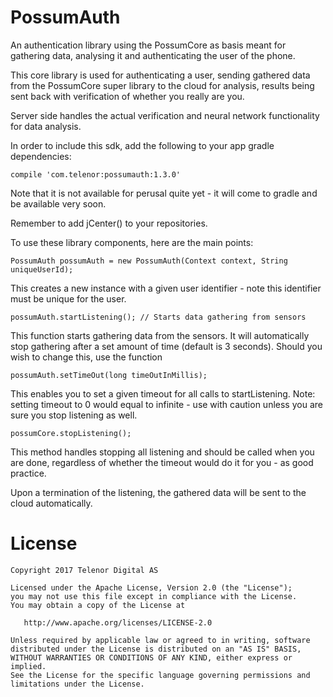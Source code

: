 # PossumAuth

An authentication library using the PossumCore as basis meant for gathering data, analysing it and 
authenticating the user of the phone.

This core library is used for authenticating a user, sending gathered data from the PossumCore 
super library to the cloud for analysis, results being sent back with verification of whether you 
really are you.

Server side handles the actual verification and neural network functionality for data analysis.

In order to include this sdk, add the following to your app gradle dependencies:

    compile 'com.telenor:possumauth:1.3.0'

Note that it is not available for perusal quite yet - it will come to gradle and be available
very soon.

Remember to add jCenter() to your repositories.

To use these library components, here are the main points:

    PossumAuth possumAuth = new PossumAuth(Context context, String uniqueUserId);

This creates a new instance with a given user identifier - note this identifier must be unique for the user.

    possumAuth.startListening(); // Starts data gathering from sensors
    
This function starts gathering data from the sensors. It will automatically stop gathering after a set amount of time (default is 3 seconds). Should you wish to change this, use the function

    possumAuth.setTimeOut(long timeOutInMillis);
    
This enables you to set a given timeout for all calls to startListening. Note: setting timeout to 0 would equal to infinite - use with caution unless you are sure you stop listening as well.

    possumCore.stopListening();
    
This method handles stopping all listening and should be called when you are done, regardless of whether the timeout would do it for you - as good practice.

Upon a termination of the listening, the gathered data will be sent to the cloud automatically.

License
====================

    Copyright 2017 Telenor Digital AS

    Licensed under the Apache License, Version 2.0 (the "License");
    you may not use this file except in compliance with the License.
    You may obtain a copy of the License at

       http://www.apache.org/licenses/LICENSE-2.0

    Unless required by applicable law or agreed to in writing, software
    distributed under the License is distributed on an "AS IS" BASIS,
    WITHOUT WARRANTIES OR CONDITIONS OF ANY KIND, either express or implied.
    See the License for the specific language governing permissions and
    limitations under the License.
